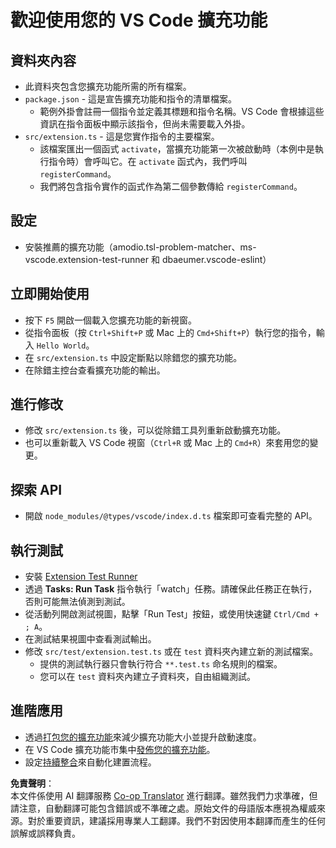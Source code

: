<!--
CO_OP_TRANSLATOR_METADATA:
{
  "original_hash": "eae2c0ea18160a3e7a63ace7b53897d7",
  "translation_date": "2025-07-16T16:40:45+00:00",
  "source_file": "code/07.Lab/01/AIPC/extensions/phi3ext/vsc-extension-quickstart.md",
  "language_code": "mo"
}
-->
# 歡迎使用您的 VS Code 擴充功能

## 資料夾內容

* 此資料夾包含您擴充功能所需的所有檔案。
* `package.json` - 這是宣告擴充功能和指令的清單檔案。
  * 範例外掛會註冊一個指令並定義其標題和指令名稱。VS Code 會根據這些資訊在指令面板中顯示該指令，但尚未需要載入外掛。
* `src/extension.ts` - 這是您實作指令的主要檔案。
  * 該檔案匯出一個函式 `activate`，當擴充功能第一次被啟動時（本例中是執行指令時）會呼叫它。在 `activate` 函式內，我們呼叫 `registerCommand`。
  * 我們將包含指令實作的函式作為第二個參數傳給 `registerCommand`。

## 設定

* 安裝推薦的擴充功能（amodio.tsl-problem-matcher、ms-vscode.extension-test-runner 和 dbaeumer.vscode-eslint）

## 立即開始使用

* 按下 `F5` 開啟一個載入您擴充功能的新視窗。
* 從指令面板（按 `Ctrl+Shift+P` 或 Mac 上的 `Cmd+Shift+P`）執行您的指令，輸入 `Hello World`。
* 在 `src/extension.ts` 中設定斷點以除錯您的擴充功能。
* 在除錯主控台查看擴充功能的輸出。

## 進行修改

* 修改 `src/extension.ts` 後，可以從除錯工具列重新啟動擴充功能。
* 也可以重新載入 VS Code 視窗（`Ctrl+R` 或 Mac 上的 `Cmd+R`）來套用您的變更。

## 探索 API

* 開啟 `node_modules/@types/vscode/index.d.ts` 檔案即可查看完整的 API。

## 執行測試

* 安裝 [Extension Test Runner](https://marketplace.visualstudio.com/items?itemName=ms-vscode.extension-test-runner)
* 透過 **Tasks: Run Task** 指令執行「watch」任務。請確保此任務正在執行，否則可能無法偵測到測試。
* 從活動列開啟測試視圖，點擊「Run Test」按鈕，或使用快速鍵 `Ctrl/Cmd + ; A`。
* 在測試結果視圖中查看測試輸出。
* 修改 `src/test/extension.test.ts` 或在 `test` 資料夾內建立新的測試檔案。
  * 提供的測試執行器只會執行符合 `**.test.ts` 命名規則的檔案。
  * 您可以在 `test` 資料夾內建立子資料夾，自由組織測試。

## 進階應用

* 透過[打包您的擴充功能](https://code.visualstudio.com/api/working-with-extensions/bundling-extension?WT.mc_id=aiml-137032-kinfeylo)來減少擴充功能大小並提升啟動速度。
* 在 VS Code 擴充功能市集中[發佈您的擴充功能](https://code.visualstudio.com/api/working-with-extensions/publishing-extension?WT.mc_id=aiml-137032-kinfeylo)。
* 設定[持續整合](https://code.visualstudio.com/api/working-with-extensions/continuous-integration?WT.mc_id=aiml-137032-kinfeylo)來自動化建置流程。

**免責聲明**：  
本文件係使用 AI 翻譯服務 [Co-op Translator](https://github.com/Azure/co-op-translator) 進行翻譯。雖然我們力求準確，但請注意，自動翻譯可能包含錯誤或不準確之處。原始文件的母語版本應視為權威來源。對於重要資訊，建議採用專業人工翻譯。我們不對因使用本翻譯而產生的任何誤解或誤釋負責。